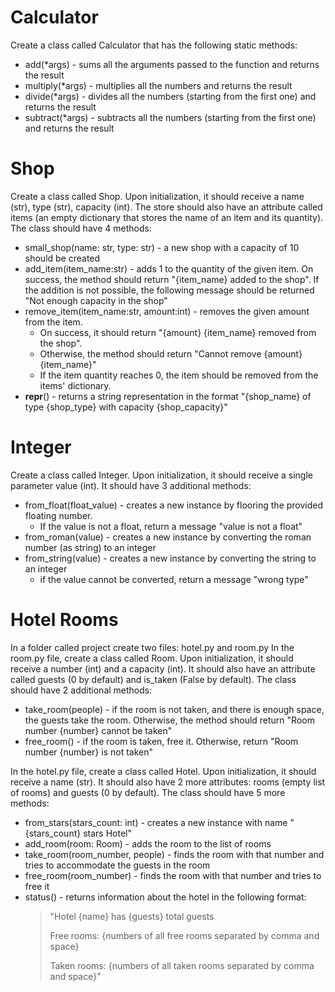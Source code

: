 # Calculator
Create a class called Calculator that has the following static methods:
- add(*args) - sums all the arguments passed to the function and returns the result
- multiply(*args) - multiplies all the numbers and returns the result
- divide(*args) - divides all the numbers (starting from the first one) and returns the result
- subtract(*args) - subtracts all the numbers (starting from the first one) and returns the result


# Shop
Create a class called Shop. Upon initialization, it should receive a name (str), type (str), capacity (int). The store should also have an attribute called items (an empty dictionary that stores the name of an item and its quantity).
The class should have 4 methods:
- small_shop(name: str, type: str) - a new shop with a capacity of 10 should be created
- add_item(item_name:str) - adds 1 to the quantity of the given item. On success, the method should return "{item_name} added to the shop". If the addition is not possible, the following message should be returned "Not enough capacity in the shop"
- remove_item(item_name:str, amount:int) - removes the given amount from the item.
    - On success, it should return "{amount} {item_name} removed from the shop".
    - Otherwise, the method should return "Cannot remove {amount} {item_name}"
    - If the item quantity reaches 0, the item should be removed from the items' dictionary.
- __repr__() - returns a string representation in the format "{shop_name} of type {shop_type} with capacity {shop_capacity}"


# Integer
Create a class called Integer. Upon initialization, it should receive a single parameter value (int). It should have 3 additional methods:
- from_float(float_value) - creates a new instance by flooring the provided floating number.
    - If the value is not a float, return a message "value is not a float"
- from_roman(value) - creates a new instance by converting the roman number (as string) to an integer
- from_string(value) - creates a new instance by converting the string to an integer
    - if the value cannot be converted, return a message "wrong type"


# Hotel Rooms
In a folder called project create two files: hotel.py and room.py
In the room.py file, create a class called Room. Upon initialization, it should receive a number (int) and a capacity (int). It should also have an attribute called guests (0 by default) and is_taken (False by default). The class should have 2 additional methods:
- take_room(people) - if the room is not taken, and there is enough space, the guests take the room. Otherwise, the method should return "Room number {number} cannot be taken"
- free_room() - if the room is taken, free it. Otherwise, return "Room number {number} is not taken"

In the hotel.py file, create a class called Hotel. Upon initialization, it should receive a name (str). It should also have 2 more attributes: rooms (empty list of rooms) and guests (0 by default). The class should have 5 more methods:
- from_stars(stars_count: int) - creates a new instance with name "{stars_count} stars Hotel"
- add_room(room: Room) - adds the room to the list of rooms
- take_room(room_number, people) - finds the room with that number and tries to accommodate the guests in the room
- free_room(room_number) - finds the room with that number and tries to free it
- status() - returns information about the hotel in the following format:
    > "Hotel {name} has {guests} total guests
    >
    > Free rooms: {numbers of all free rooms separated by comma and space}
    >
    > Taken rooms: {numbers of all taken rooms separated by comma and space}"